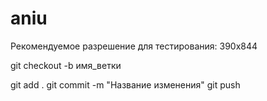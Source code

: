 # aniu

Рекомендуемое разрешение для тестирования: 390x844

git checkout -b имя_ветки

git add .
git commit -m "Название изменения"
git push
